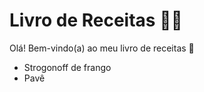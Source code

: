  # Livro de Receitas :woman_cook:

Olá! Bem-vindo(a) ao meu livro de receitas :wave:



- Strogonoff de frango
- Pavê